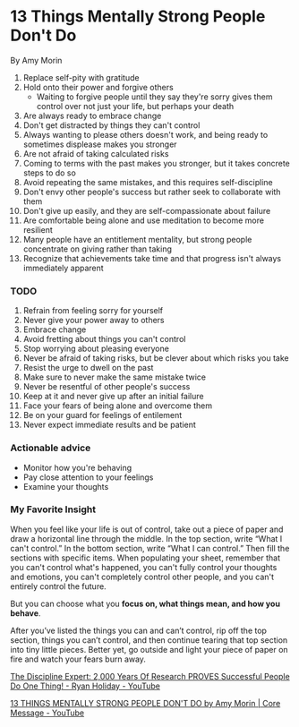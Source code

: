 # 13 Things Mentally Strong People Don't Do

By Amy Morin

1. Replace self-pity with gratitude
2. Hold onto their power and forgive others
    - Waiting to forgive people until they say they're sorry gives them control over not just your life, but perhaps your death
3. Are always ready to embrace change
4. Don't get distracted by things they can't control
5. Always wanting to please others doesn't work, and being ready to sometimes displease makes you stronger
6. Are not afraid of taking calculated risks
7. Coming to terms with the past makes you stronger, but it takes concrete steps to do so
8. Avoid repeating the same mistakes, and this requires self-discipline
9. Don't envy other people's success but rather seek to collaborate with them
10. Don't give up easily, and they are self-compassionate about failure
11. Are comfortable being alone and use meditation to become more resilient
12. Many people have an entitlement mentality, but strong people concentrate on giving rather than taking
13. Recognize that achievements take time and that progress isn't always immediately apparent

### TODO

1. Refrain from feeling sorry for yourself
2. Never give your power away to others
3. Embrace change
4. Avoid fretting about things you can't control
5. Stop worrying about pleasing everyone
6. Never be afraid of taking risks, but be clever about which risks you take
7. Resist the urge to dwell on the past
8. Make sure to never make the same mistake twice
9. Never be resentful of other people's success
10. Keep at it and never give up after an initial failure
11. Face your fears of being alone and overcome them
12. Be on your guard for feelings of entilement
13. Never expect immediate results and be patient

### Actionable advice

- Monitor how you're behaving
- Pay close attention to your feelings
- Examine your thoughts

### My Favorite Insight

When you feel like your life is out of control, take out a piece of paper and draw a horizontal line through the middle. In the top section, write “What I can't control.” In the bottom section, write “What I can control.” Then fill the sections with specific items. When populating your sheet, remember that you can't control what's happened, you can't fully control your thoughts and emotions, you can't completely control other people, and you can't entirely control the future.

But you can choose what you **focus on, what things mean, and how you behave**.

After you’ve listed the things you can and can’t control, rip off the top section, things you can’t control, and then continue tearing that top section into tiny little pieces. Better yet, go outside and light your piece of paper on fire and watch your fears burn away.

[The Discipline Expert: 2,000 Years Of Research PROVES Successful People Do One Thing! - Ryan Holiday - YouTube](https://www.youtube.com/watch?v=PafvhTSC4yE)

[13 THINGS MENTALLY STRONG PEOPLE DON'T DO by Amy Morin | Core Message - YouTube](https://www.youtube.com/watch?v=_SzvtJMrXx0)
